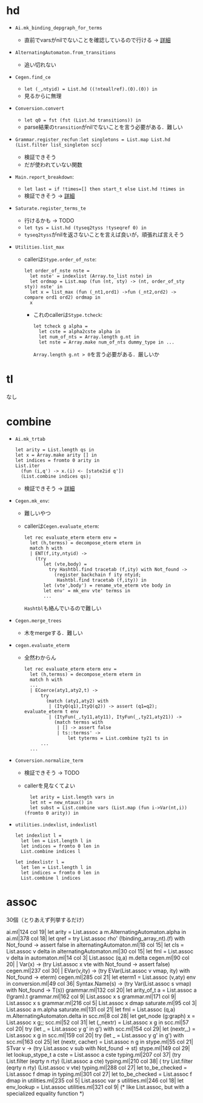 
hd
===============================================================================

+ `Ai.mk_binding_depgraph_for_terms`

    + 直前でvarsがnilでないことを確認しているので行ける → [詳細](../can_be_verified.md#Ai__mk_binding_depgraph_for_terms)

+ `AlternatingAutomaton.from_transitions`

    + 追い切れない

+ `Cegen.find_ce`
    + `let (_,ntyid) = List.hd ((!nteallref).(0).(0)) in`
    + 見るからに無理

+ `Conversion.convert`

    + `let q0 = fst (fst (List.hd transitions)) in`
    + parse結果の`transition`がnilでないことを言う必要がある．難しい

+ `Grammar.register_recfun` :`let singletons = List.map List.hd (List.filter list_singleton scc)`

    + 検証できそう
    + だが使われていない関数

+ `Main.report_breakdown`:
    + `let last = if !times=[] then start_t else List.hd !times in`
    + 検証できそう → [詳細](../can_be_verified.md#Main__report_breakdown)

+ `Saturate.register_terms_te`

    + 行けるかも → TODO
    + `let tys = List.hd (tyseq2tyss !tyseqref 0) in`
    + `tyseq2tyss`がnilを返さないことを言えば良いが，頑張れば言えそう

+ `Utilities.list_max`

    + callerは`Stype.order_of_nste`:

        ```
        let order_of_nste nste =
          let nste' = indexlist (Array.to_list nste) in
          let ordmap = List.map (fun (nt, sty) -> (nt, order_of_sty sty)) nste' in
          let x = list_max (fun (_nt1,ord1) ->fun (_nt2,ord2) -> compare ord1 ord2) ordmap in
          x
        ```

        + これのcallerは`Stype.tcheck`:

            ```
            let tcheck g alpha =
              let cste = alpha2cste alpha in
              let num_of_nts = Array.length g.nt in
              let nste = Array.make num_of_nts dummy_type in ...
            ```

          `Array.length g.nt > 0`を言う必要がある．厳しいか

tl
==

なし

combine
=======

+ `Ai.mk_trtab`

    ```
    let arity = List.length qs in
    let x = Array.make arity [] in
    let indices = fromto 0 arity in
    List.iter
      (fun (i,q') -> x.(i) <- [state2id q'])
      (List.combine indices qs);
    ```

    + 検証できそう → [詳細](../can_be_verified.md#Ai__mk_trtab)

+ `Cegen.mk_env`:
    + 難しいやつ
    + callerは`Cegen.evaluate_eterm`:

        ```
        let rec evaluate_eterm eterm env =
          let (h,termss) = decompose_eterm eterm in
          match h with
          | ENT(f,ity,ntyid) ->
            (try
               let (vte,body) =
                 try Hashtbl.find tracetab (f,ity) with Not_found ->
                   (register_backchain f ity ntyid;
                    Hashtbl.find tracetab (f,ity)) in
               let (vte',body') = rename_vte_eterm vte body in
               let env' = mk_env vte' termss in
               ...
        ```

      `Hashtbl`も絡んでいるので難しい

+ `Cegen.merge_trees`

    + 木をmergeする．難しい

+ `cegen.evaluate_eterm`

    + 全然わからん

      ```
      let rec evaluate_eterm eterm env =
        let (h,termss) = decompose_eterm eterm in
        match h with
        ...
        | ECoerce(aty1,aty2,t) ->
            try
              (match (aty1,aty2) with
               | (ItyQ(q1),ItyQ(q2)) -> assert (q1=q2); evaluate_eterm t env
               | (ItyFun(_,ty11,aty11), ItyFun(_,ty21,aty21)) ->
                 (match termss with
                  | [] -> assert false
                  | ts::termss' ->
                      let tyterms = List.combine ty21 ts in
            ...
        ...
      ```

+ `Conversion.normalize_term`

    + 検証できそう → TODO
    + callerを見なくてよい

      ```
        let arity = List.length vars in
        let nt = new_ntaux() in
        let subst = List.combine vars (List.map (fun i->Var(nt,i)) (fromto 0 arity)) in
      ```

+ `utilities.indexlist`, `indexlistl`

    ```
    let indexlist l =
      let len = List.length l in
      let indices = fromto 0 len in
      List.combine indices l

    let indexlistr l =
      let len = List.length l in
      let indices = fromto 0 len in
      List.combine l indices
    ```


assoc
=====

30個（とりあえず列挙するだけ）

ai.ml|124 col 19| let arity = List.assoc a m.AlternatingAutomaton.alpha in
ai.ml|378 col 18| let qref = try List.assoc rho' (!binding_array_nt).(f) with Not_found -> assert false in
alternatingAutomaton.ml|18 col 15| let cls = List.assoc v delta in
alternatingAutomaton.ml|30 col 15| let fml = List.assoc v delta in
automaton.ml|14 col 3| List.assoc (q,a) m.delta
cegen.ml|90 col 20| | Var(x) -> (try List.assoc x vte with Not_found -> assert false)
cegen.ml|237 col 30| | EVar(v,ity) -> (try EVar(List.assoc v vmap, ity) with Not_found -> eterm)
cegen.ml|285 col 21| let eterm1 = List.assoc (v,aty) env in
conversion.ml|49 col 36| Syntax.Name(s) -> (try Var(List.assoc s vmap) with Not_found -> T(s))
grammar.ml|132 col 20| let arity_of_t a = List.assoc a (!gram).t
grammar.ml|162 col 9| List.assoc x s
grammar.ml|171 col 9| List.assoc x s
grammar.ml|216 col 5| List.assoc x dmap
saturate.ml|95 col 3| List.assoc a m.alpha
saturate.ml|131 col 21| let fml = List.assoc (q,a) m.AlternatingAutomaton.delta in
scc.ml|8 col 28| let get_node (g:graph) x = List.assoc x g;;
scc.ml|52 col 31| let (_,_,nextr) = List.assoc x g in
scc.ml|57 col 20| try (let _ = List.assoc y g' in g') with
scc.ml|154 col 29| let (nextr,_) = List.assoc x g in
scc.ml|159 col 20| try (let _ = List.assoc y g' in g') with
scc.ml|163 col 25| let (nextr, cacher) = List.assoc n g in
stype.ml|55 col 21| STvar v -> (try List.assoc v sub with Not_found -> st)
stype.ml|149 col 29| let lookup_stype_t a cste = List.assoc a cste
typing.ml|207 col 37| (try List.filter (eqrty n rty) (List.assoc a cte)
typing.ml|210 col 38| ( try List.filter (eqrty n rty) (List.assoc v vte)
typing.ml|288 col 27| let to_be_checked = List.assoc f dmap in
typing.ml|301 col 27| let to_be_checked = List.assoc f dmap in
utilities.ml|235 col 5| List.assoc var s
utilities.ml|246 col 18| let env_lookup = List.assoc
utilities.ml|321 col 9| (* like List.assoc, but with a specialized equality function *)

